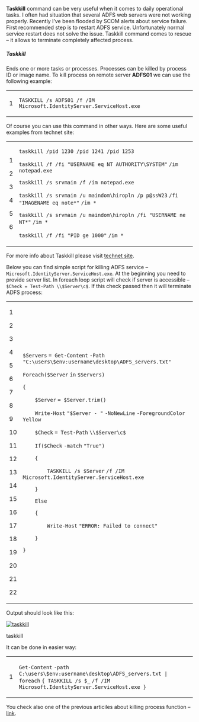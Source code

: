 **Taskkill** command can be very useful when it comes to daily operational tasks. I often had situation that several ADFS web servers were not working properly. Recently I’ve been flooded by SCOM alerts about service failure. First recommended step is to restart ADFS service. Unfortunately normal service restart does not solve the issue. Taskkill command comes to rescue – it allows to terminate completely affected process.

##### Taskkill

Ends one or more tasks or processes. Processes can be killed by process ID or image name. To kill process on remote server **ADFS01** we can use the following example:

<table><tbody><tr><td><p>1</p></td><td><div><p><code>TASKKILL /s ADFS01 /f /IM Microsoft.IdentityServer.ServiceHost.exe</code></p></div></td></tr></tbody></table>

Of course you can use this command in other ways. Here are some useful examples from technet site:

<table><tbody><tr><td><p>1</p><p>2</p><p>3</p><p>4</p><p>5</p><p>6</p></td><td><div><p><code>taskkill /pid 1230 /pid 1241 /pid 1253</code></p><p><code>taskkill /f /fi </code><code>"USERNAME eq NT AUTHORITY\SYSTEM"</code> <code>/im notepad.exe</code></p><p><code>taskkill /s srvmain /f /im notepad.exe</code></p><p><code>taskkill /s srvmain /u maindom\hiropln /p p</code><code>@ssW23</code> <code>/fi </code><code>"IMAGENAME eq note*"</code> <code>/im *</code></p><p><code>taskkill /s srvmain /u maindom\hiropln /fi </code><code>"USERNAME ne NT*"</code> <code>/im *</code></p><p><code>taskkill /f /fi </code><code>"PID ge 1000"</code> <code>/im *</code></p></div></td></tr></tbody></table>

For more info about Taskkill please visit [technet site](https://technet.microsoft.com/pl-pl/library/bb491009.aspx).

Below you can find simple script for killing ADFS service – `Microsoft.IdentityServer.ServiceHost.exe`. At the beginning you need to provide server list. In foreach loop script will check if server is accessible – `$Check = Test-Path \\$Server\c$`. If this check passed then it will terminate ADFS process:

<table><tbody><tr><td><p>1</p><p>2</p><p>3</p><p>4</p><p>5</p><p>6</p><p>7</p><p>8</p><p>9</p><p>10</p><p>11</p><p>12</p><p>13</p><p>14</p><p>15</p><p>16</p><p>17</p><p>18</p><p>19</p><p>20</p><p>21</p><p>22</p></td><td><div><p><code>$Servers</code> <code>= </code><code>Get-Content</code> <code>-Path</code> <code>"C:\users\$env:username\desktop\ADFS_servers.txt"</code></p><p><code>Foreach</code><code>(</code><code>$Server</code> <code>in</code> <code>$Servers</code><code>)</code></p><p><code>{</code></p><p><code>&nbsp;&nbsp;&nbsp;&nbsp;</code><code>$Server</code> <code>= </code><code>$Server</code><code>.trim()</code></p><p><code>&nbsp;&nbsp;&nbsp;&nbsp;</code><code>Write-Host</code> <code>"$Server - "</code> <code>-NoNewLine</code> <code>-ForegroundColor</code> <code>Yellow</code></p><p><code>&nbsp;&nbsp;&nbsp;&nbsp;</code><code>$Check</code> <code>= </code><code>Test-Path</code> <code>\\</code><code>$Server</code><code>\c$</code></p><p><code>&nbsp;&nbsp;&nbsp;&nbsp;</code><code>If</code><code>(</code><code>$Check</code> <code>-match</code> <code>"True"</code><code>)</code></p><p><code>&nbsp;&nbsp;&nbsp;&nbsp;</code><code>{</code></p><p><code>&nbsp;&nbsp;&nbsp;&nbsp;&nbsp;&nbsp;&nbsp;&nbsp;</code><code>TASKKILL /s </code><code>$Server</code> <code>/f /IM Microsoft.IdentityServer.ServiceHost.exe</code></p><p><code>&nbsp;&nbsp;&nbsp;&nbsp;</code><code>}</code></p><p><code>&nbsp;&nbsp;&nbsp;&nbsp;</code><code>Else</code></p><p><code>&nbsp;&nbsp;&nbsp;&nbsp;</code><code>{</code></p><p><code>&nbsp;&nbsp;&nbsp;&nbsp;&nbsp;&nbsp;&nbsp;&nbsp;</code><code>Write-Host</code> <code>"ERROR: Failed to connect"</code></p><p><code>&nbsp;&nbsp;&nbsp;&nbsp;</code><code>}</code></p><p><code>}</code></p></div></td></tr></tbody></table>

Output should look like this:

[![taskkill](PowerShell%20Tip%20of%20the%20Week%20Taskkill%20remotely%20-%20Powershellbros.com/taskkill.png)](https://i2.wp.com/www.powershellbros.com/wp-content/uploads/2017/12/taskkill.png)

taskkill

It can be done in easier way:

<table><tbody><tr><td><p>1</p></td><td><div><p><code>Get-Content</code> <code>-path</code> <code>C:\users\</code><code>$env:username</code><code>\desktop\ADFS_servers.txt | </code><code>foreach</code> <code>{ TASKKILL /s </code><code>$_</code> <code>/f /IM Microsoft.IdentityServer.ServiceHost.exe }</code></p></div></td></tr></tbody></table>

You check also one of the previous articiles about killing process function – [link](http://www.powershellbros.com/kill-process-remotely-using-powershell/).